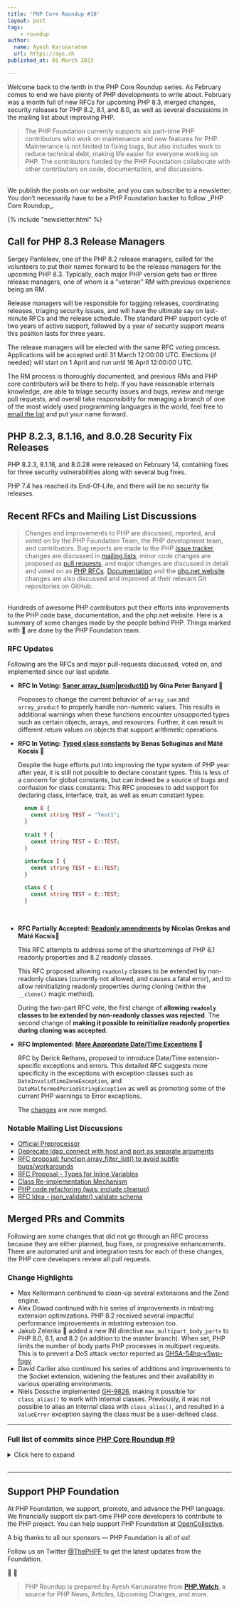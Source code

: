```yaml
---
title: 'PHP Core Roundup #10'
layout: post
tags:
    - roundup
author:
  name: Ayesh Karunaratne
  url: https://aye.sh
published_at: 01 March 2023

---
```


Welcome back to the tenth in the PHP Core Roundup series. As February comes to end we have plenty of PHP developments to write about. February was a month full of new RFCs for upcoming PHP 8.3, merged changes, security releases for PHP 8.2, 8.1, and 8.0, as well as several discussions in the mailing list about improving PHP. 

> The PHP Foundation currently supports six part-time PHP contributors who work on maintenance and new features for PHP. Maintenance is not limited to fixing bugs, but also includes work to reduce technical debt, making life easier for everyone working on PHP. The contributors funded by the PHP Foundation collaborate with other contributors on code, documentation, and discussions.

<br>
We publish the posts on our website, and you can subscribe to a newsletter; You don’t necessarily have to be a PHP Foundation backer to follow _PHP Core Roundup_.

{% include "newsletter.html" %}

## Call for PHP 8.3 Release Managers

Sergey Panteleev, one of the PHP 8.2 release managers, called for the volunteers to put their names forward to be the release managers for the upcoming PHP 8.3. Typically, each major PHP version gets two or three release managers, one of whom is a "veteran" RM with previous experience being an RM. 

Release managers will be responsible for tagging releases, coordinating releases, triaging security issues, and will have the ultimate say on last-minute RFCs and the release schedule. The standard PHP support cycle of two years of active support, followed by a year of security support means this position lasts for three years.

The release managers will be elected with the same RFC voting process. Applications will be accepted until 31 March 12:00:00 UTC. Elections (if needed) will start on 1 April and run until 16 April 12:00:00 UTC.

The RM process is thoroughly documented, and previous RMs and PHP core contributors will be there to help. If you have reasonable internals knowledge, are able to triage security issues and bugs, review and merge pull requests, and overall take responsibility for managing a branch of one of the most widely used programming languages in the world, feel free to [email the list](https://externals.io/message/119645) and put your name forward. 

## PHP 8.2.3, 8.1.16, and 8.0.28 Security Fix Releases

PHP 8.2.3, 8.1.16, and 8.0.28 were released on February 14, containing fixes for three security vulnerabilities along with several bug fixes. 

PHP 7.4 has reached its End-Of-Life, and there will be no security fix releases.

## Recent RFCs and Mailing List Discussions

> Changes and improvements to PHP are discussed, reported, and voted on by the PHP Foundation Team, the PHP development team, and contributors. Bug reports are made to the PHP [issue tracker](https://github.com/php/php-src/issues), changes are discussed in [mailing lists](https://www.php.net/mailing-lists.php), minor code changes are proposed as [pull requests](https://github.com/php/php-src/issues), and major changes are discussed in detail and voted on as [PHP RFCs](https://wiki.php.net/rfc). [Documentation](https://github.com/php/doc-en/) and the [php.net website](https://github.com/php/web-php) changes are also discussed and improved at their relevant Git repositories on GitHub.

<br>
Hundreds of awesome PHP contributors put their efforts into improvements to the PHP code base, documentation, and the php.net website. Here is a summary of some changes made by the people behind PHP. Things marked with 💜 are done by the PHP Foundation team.

### RFC Updates

Following are the RFCs and major pull-requests discussed, voted on, and implemented since our last update.

- **RFC In Voting: [Saner array_(sum|product)()](https://wiki.php.net/rfc/saner-array-sum-product) by Gina Peter Banyard 💜**
  
  Proposes to change the current behavior of `array_sum` and `array_product` to properly handle non-numeric values. This results in additional warnings when these functions encounter unsupported types such as certain objects, arrays, and resources. Further, it can result in different return values on objects that support arithmetic operations. 

- **RFC In Voting: [Typed class constants](https://wiki.php.net/rfc/typed_class_constants) by Benas Seliuginas and Máté Kocsis 💜**
  
  Despite the huge efforts put into improving the type system of PHP year after year, it is still not possible to declare constant types. This is less of a concern for global constants, but can indeed be a source of bugs and confusion for class constants: This RFC proposes to add support for declaring class, interface, trait, as well as enum constant types:
  ```php
    enum E {
      const string TEST = "Test1";
    }
 
    trait T {
      const string TEST = E::TEST;
    }
    
    interface I {
      const string TEST = E::TEST;
    }

    class C {
      const string TEST = E::TEST;
    }
  ```
  <br>

*	**RFC Partially Accepted: [Readonly amendments](https://wiki.php.net/rfc/readonly_amendments) by Nicolas Grekas and Máté Kocsis💜**

	This RFC attempts to address some of the shortcomings of PHP 8.1 readonly properties and 8.2 readonly classes.

	This RFC proposed allowing `readonly` classes to be extended by non-readonly classes (currently not allowed, and causes a fatal error), and to allow reinitializing readonly properties during cloning (within the `__clone()` magic method).

    During the two-part RFC vote, the first change of **allowing `readonly` classes to be extended by non-readonly classes was rejected**. The second change of **making it possible to reinitialize readonly properties during cloning was accepted**. 

*	**RFC Implemented: [More Appropriate Date/Time Exceptions](https://wiki.php.net/rfc/datetime-exceptions) 💜**

	RFC by Derick Rethans, proposed to introduce Date/Time extension-specific exceptions and errors. This detailed RFC suggests more specificity in the exceptions with exception classes such as `DateInvalidTimeZoneException`, and `DateMalformedPeriodStringException` as well as promoting some of the current PHP warnings to Error exceptions.

    The [changes](https://github.com/php/php-src/pull/10366) are now merged.


 
### Notable Mailing List Discussions

- [Official Preprocessor](https://externals.io/message/119451)
- [Deprecate ldap_connect with host and port as separate arguments](https://externals.io/message/119425)
- [RFC proposal: function array_filter_list() to avoid subtle bugs/workarounds](https://externals.io/message/119444)
- [RFC Proposal - Types for Inline Variables](https://externals.io/message/119470)
- [Class Re-implementation Mechanism](https://externals.io/message/119584)
- [PHP code refactoring (was: include cleanup)](https://externals.io/message/119613)
- [RFC Idea - json_validate() validate schema](https://externals.io/message/119631)


## Merged PRs and Commits

Following are some changes that did not go through an RFC process because they are either planned, bug fixes, or progressive enhancements. There are automated unit and integration tests for each of these changes, the PHP core developers review all pull requests.

### Change Highlights
 
 - Max Kellermann continued to clean-up several extensions and the Zend engine.
 - Alex Dowad continued with his series of improvements in mbstring extension optimizations. PHP 8.2 received several impactful performance improvements in mbstring extension too.
 - Jakub Zelenka 💜 added a new INI directive `max_multipart_body_parts` to PHP 8.0, 8.1, and 8.2 (in addition to the master branch). When set, PHP limits the number of body parts PHP processes in multipart requests. This is to prevent a DoS attack vector reported as [GHSA-54hq-v5wp-fqgv](https://github.com/php/php-src/security/advisories/GHSA-54hq-v5wp-fqgv)
 - David Carlier also continued his series of additions and improvements to the Socket extension, widening the features and their availability in various operating environments. 
 - Niels Dossche implemented [GH-9826](https://github.com/php/php-src/issues/9826), making it possible for `class_alias()` to work with internal classes. Previously, it was not possible to alias an internal class with `class_alias()`, and resulted in a `ValueError` exception saying the class must be a user-defined class.
 
---

### Full list of commits since [PHP Core Roundup #9](/blog/2023/01/30/php-core-roundup-9/)

<details markdown="1">
  <summary>Click here to expand</summary>

 - Fix type inference in [81607a62ca](https://github.com/php/php-src/commit/81607a62ca) by Dmitry Stogov
 - Fix resetting `ZEND_GENERATOR_IN_FIBER` flag in [b9bca2dadb](https://github.com/php/php-src/commit/b9bca2dadb) by Bob Weinand
 - Look at executing generator for fiber destructor behaviour in [00be6e1aed](https://github.com/php/php-src/commit/00be6e1aed) by Bob Weinand
 - Use `bool` and `zend_result` where it makes sense in sockets extension in [3eb9dd47e0](https://github.com/php/php-src/commit/3eb9dd47e0) by Gina Peter Banyard 💜
 - Voidify `php_sock_array_from_fd_set()` as result is never used in [735edd1c17](https://github.com/php/php-src/commit/735edd1c17) by Gina Peter Banyard 💜
 - Bring minimum precision inline with `spprintf` in [93fb2c12b9](https://github.com/php/php-src/commit/93fb2c12b9) by Derick Rethans 💜
 - Fix [GH-10152](https://github.com/php/php-src/issues/10152): Custom properties of Date's child classes are not serialised in [85fbc6eaa6](https://github.com/php/php-src/commit/85fbc6eaa6) by Derick Rethans 💜
 - Fixed [GH-10447](https://github.com/php/php-src/issues/10447): 'p' format specifier does not yield 'Z' for 00:00 in [a42bf93308](https://github.com/php/php-src/commit/a42bf93308) by Derick Rethans 💜
 - Add macro to check `zend_string` is marked as valid UTF-8 in [0b9fb636d1](https://github.com/php/php-src/commit/0b9fb636d1) by Gina Peter Banyard 💜
 - Add function in `zend_test` to check UTF8 flag is added in [0c9181b646](https://github.com/php/php-src/commit/0c9181b646) by Gina Peter Banyard 💜
 - Mark numeric strings as valid UTF-8 in [78720e39a6](https://github.com/php/php-src/commit/78720e39a6) by Gina Peter Banyard 💜
 - Concatenating two valid UTF-8 strings produces a valid UTF-8 string in [64127b66c6](https://github.com/php/php-src/commit/64127b66c6) by Gina Peter Banyard 💜
 - Ignore generated file on arm64 in [21cab65c00](https://github.com/php/php-src/commit/21cab65c00) by Danack
 - `github/workflows/push.yml`: enable ccache in [GH-10395](https://github.com/php/php-src/pull/10395) by Max Kellermann
 - Fix `lineno` for all constant expressions in [GH-8855](https://github.com/php/php-src/pull/8855) by Ilija Tovilo 💜
 - Allow comments between intersection types and by-ref params in [GH-10125](https://github.com/php/php-src/pull/10125) by Ilija Tovilo 💜
 - Fix comp-time and constant evaluation of dynamic class constant fetch in [GH-10487](https://github.com/php/php-src/pull/10487) by Ilija Tovilo 💜
 - Fix incorrect line number of constant in constant expression in [848a6e5035](https://github.com/php/php-src/commit/848a6e5035) by Ilija Tovilo 💜
 - Move setting of `CG(zend_lineno)` in [fb670f2b80](https://github.com/php/php-src/commit/fb670f2b80) by Ilija Tovilo 💜
 - Fix use-after-free in `write_property` when object is released in [GH-10179](https://github.com/php/php-src/pull/10179) by Ilija Tovilo 💜
 - Avoid crash for `reset`/`end`/`next`/`prev()` on ffi classes in [GH-9711](https://github.com/php/php-src/pull/9711) by Tyson Andre
 - Use AVX2 to accelerate `strto{upper,lower}` (only on 'AVX2-native' builds for now) in [c02af98ae5](https://github.com/php/php-src/commit/c02af98ae5) by Alex Dowad
 - fixed some misspellings ([#10503](https://bugs.php.net/bug.php?id=10503)) in [d2cdfdbe44](https://github.com/php/php-src/commit/d2cdfdbe44) by rj1
 - Fix [GH-10315](https://github.com/php/php-src/issues/10315): FPM unknown child alert not valid in [GH-10319](https://github.com/php/php-src/pull/10319) by Jakub Zelenka 💜
 - Fix [GH-10385](https://github.com/php/php-src/issues/10385): FPM successful config test early exit in [GH-10388](https://github.com/php/php-src/pull/10388) by Niels Dossche
 - Introduce convenience macros for copying flags that hold when concatenating two strings in [99b86141ae](https://github.com/php/php-src/commit/99b86141ae) by Niels Dossche
 - Copy UTF-8 flag for `str_repeat` in [c2d4bafc4f](https://github.com/php/php-src/commit/c2d4bafc4f) by Niels Dossche
 - `ext/snmp`: use `memcpy()` instead of `memmove()` ([#10498](https://bugs.php.net/bug.php?id=10498)) in [d3abcae4a2](https://github.com/php/php-src/commit/d3abcae4a2) by Max Kellermann
 - Implement an SSE2 accelerated version of `zend_adler32` ([#10507](https://bugs.php.net/bug.php?id=10507)) in [722fbd01a3](https://github.com/php/php-src/commit/722fbd01a3) by Niels Dossche
 - Sync boost/context assembly files for fibers in [GH-10407](https://github.com/php/php-src/pull/10407) by Niels Dossche
 - Metaphone performance improvement ([#10501](https://bugs.php.net/bug.php?id=10501)) in [c9cbe525e1](https://github.com/php/php-src/commit/c9cbe525e1) by Niels Dossche
 - Do not build unnecessary FCI in Reflection in [50a2de78a8](https://github.com/php/php-src/commit/50a2de78a8) by Gina Peter Banyard 💜
 - When fuzzing mbstring encoding conversion code, compare output with different intermediate buffer sizes in [d5d9900661](https://github.com/php/php-src/commit/d5d9900661) by Alex Dowad
 - Add AVX2-accelerated UTF-16 decoding/encoding routines in [c8ec2ed730](https://github.com/php/php-src/commit/c8ec2ed730) by Alex Dowad
 - Fix possible `exit_counters` memory leak in ZTS build in [a21195650e](https://github.com/php/php-src/commit/a21195650e) by Dmitry Stogov
 - Make fuzzer respect `ZEND_MMAP_AHEAD` in [5c5707d44d](https://github.com/php/php-src/commit/5c5707d44d) by Dmitry Stogov
 - `ext/opcache/zend_jit`: cast function to fix `-Wincompatible-pointer-types` ([#10527](https://bugs.php.net/bug.php?id=10527)) in [afbb28dfb7](https://github.com/php/php-src/commit/afbb28dfb7) by Max Kellermann
 - Disable timestamp for GitHub actions ccache in [c95125d370](https://github.com/php/php-src/commit/c95125d370) by Ilija Tovilo 💜
 - `ext/opcache/zend_jit`: call TSRM dtor before unloading opcache.so ([#10533](https://bugs.php.net/bug.php?id=10533)) in [131b862ac0](https://github.com/php/php-src/commit/131b862ac0) by Max Kellermann
 - Fix PDO OCI Bug [#60994](https://bugs.php.net/bug.php?id=60994) (Reading a multibyte CLOB caps at 8192 chars) in [4df4264ac9](https://github.com/php/php-src/commit/4df4264ac9) by Michael Voříšek
 - `Zend/zend_cpuinfo`, `ext/standard/crc32_x86`: fix `-Wstrict-prototypes` in [0752baa583](https://github.com/php/php-src/commit/0752baa583) by Max Kellermann
 - `php.ini-production`: disable `opcache.huge_code_pages` by default in [GH-10336](https://github.com/php/php-src/pull/10336) by Max Kellermann
 - Cleanup dead code in `array_slice` ([#10539](https://bugs.php.net/bug.php?id=10539)) in [3ff8333473](https://github.com/php/php-src/commit/3ff8333473) by Niels Dossche
 - Fix [GH-10168](https://github.com/php/php-src/issues/10168): heap-buffer-overflow at `zval_undefined_cv` in [GH-10524](https://github.com/php/php-src/pull/10524) by Niels Dossche
 - `github/workflows/nightly.yml`: add job to build out-of-tree extensions in [GH-10404](https://github.com/php/php-src/pull/10404) by Max Kellermann
 - `random`: Use branchless implementation for mask generation in `Randomizer::getBytesFromString()` ([#10522](https://bugs.php.net/bug.php?id=10522)) in [0cfc45b667](https://github.com/php/php-src/commit/0cfc45b667) by Tim Düsterhus
 - Implement More Appropriate Date/Time Exceptions RFC in [b7860cd564](https://github.com/php/php-src/commit/b7860cd564) by Derick Rethans 💜
 - Improve illegal offset error messages ([#10504](https://bugs.php.net/bug.php?id=10504)) in [641fe23e3a](https://github.com/php/php-src/commit/641fe23e3a) by Marcos Marcolin
 - `ext/curl`: suppress `-Wdeprecated-declarations` in [GH-10531](https://github.com/php/php-src/pull/10531) by Max Kellermann
 - Bump minimum `re2c` version requirement to 1.0.3 in [df853cb305](https://github.com/php/php-src/commit/df853cb305) by Derick Rethans 💜
 - `opcache/pcntl/cli`: Fixes few functions signatures in [81aedad452](https://github.com/php/php-src/commit/81aedad452) by David Carlier
 - Fix [GH-10370](https://github.com/php/php-src/issues/10370): File corruption in `_php_stream_copy_to_stream_ex` when using `copy_file_range` ([#10440](https://bugs.php.net/bug.php?id=10440)) in [b4db690cb3](https://github.com/php/php-src/commit/b4db690cb3) by Niels Dossche
 - Fix concurrent testing in [10f2378584](https://github.com/php/php-src/commit/10f2378584) by Arnaud Le Blanc 💜
 - Fixed OSS fuzz issues [#55589](https://bugs.php.net/bug.php?id=55589), [#55599](https://bugs.php.net/bug.php?id=55599), and [#55727](https://bugs.php.net/bug.php?id=55727) in [5d9ee8f920](https://github.com/php/php-src/commit/5d9ee8f920) by Derick Rethans 💜
 - Fix memory leaks in `ext-tidy` in [GH-10545](https://github.com/php/php-src/pull/10545) by Gina Peter Banyard 💜
 - Mark test as `XFAIL` in [13c34aac05](https://github.com/php/php-src/commit/13c34aac05) by Ilija Tovilo 💜
 - Temporarily disable odbc in ci in [18b611d6a0](https://github.com/php/php-src/commit/18b611d6a0) by Ilija Tovilo 💜
 - Simplify `php_reflection.c`, class name cannot start with backslash ([#10536](https://bugs.php.net/bug.php?id=10536)) in [a11e9c9d02](https://github.com/php/php-src/commit/a11e9c9d02) by Michael Voříšek
 - Fix [GH-10548](https://github.com/php/php-src/issues/10548): `copy()` fails on cifs mounts because of incorrect length (cfr_max) specified in `streams.c`:1584 `copy_file_range()` ([#10551](https://bugs.php.net/bug.php?id=10551)) in [e787d6c9e6](https://github.com/php/php-src/commit/e787d6c9e6) by Niels Dossche
 - sockets add `SO_RERROR`/`SO_ZEROIZE`/`SO_SPLICE` net/openbsd's constants in [GH-10563](https://github.com/php/php-src/pull/10563) by David Carlier
 - base64: add avx512 and vbmi version. in [GH-6361](https://github.com/php/php-src/pull/6361) by Frank Du
 - crypt: Fix validation of malformed BCrypt hashes in [c840f71524](https://github.com/php/php-src/commit/c840f71524) by Tim Düsterhus
 - crypt: Fix possible buffer overread in `php_crypt()` in [a92acbad87](https://github.com/php/php-src/commit/a92acbad87) by Tim Düsterhus
 - Fix array overrun when appending slash to paths in [ec10b28d64](https://github.com/php/php-src/commit/ec10b28d64) by Niels Dossche
 - Stop copying internal functions into each thread ([#10517](https://bugs.php.net/bug.php?id=10517)) in [3b75f07c9a](https://github.com/php/php-src/commit/3b75f07c9a) by Dmitry Stogov
 - Fix collection of unfinished function call in fibers in [d721dcc2ef](https://github.com/php/php-src/commit/d721dcc2ef) by Arnaud Le Blanc 💜
 - Fix [GH-10496](https://github.com/php/php-src/issues/10496): Fibers must not be garbage collected while implicitly suspended by resumption of another fiber in [95016138a5](https://github.com/php/php-src/commit/95016138a5) by Bob Weinand
 - Fix assertion failure when `var_dump`'ing void FFI result ([#10568](https://bugs.php.net/bug.php?id=10568)) in [1a5fc6e1a3](https://github.com/php/php-src/commit/1a5fc6e1a3) by Niels Dossche
 - `posix`: fix misuse of `bool` (invalid code in c23) in [GH-10577](https://github.com/php/php-src/pull/10577) by Cristian Rodríguez
 - Make C functions returning "void" to return PHP "null" ([#10579](https://bugs.php.net/bug.php?id=10579)) in [7d49189ff4](https://github.com/php/php-src/commit/7d49189ff4) and [851e4623f5](https://github.com/php/php-src/commit/851e4623f5) by Dmitry Stogov
 - Fix updating SSA object type for `*_ASSIGN_OP` ([#10458](https://bugs.php.net/bug.php?id=10458)) in [d94ddbed2c](https://github.com/php/php-src/commit/d94ddbed2c) by Niels Dossche
 - Fix repeated warning for file uploads limit exceeding in [e45850c195](https://github.com/php/php-src/commit/e45850c195) by Jakub Zelenka 💜
 - Introduce `max_multipart_body_parts` INI in [716de0cff5](https://github.com/php/php-src/commit/716de0cff5) and [fd3cc17cbd](https://github.com/php/php-src/commit/fd3cc17cbd) by Jakub Zelenka 💜
 - Fix incorrect character in `NEWS` in [caaaf75990](https://github.com/php/php-src/commit/caaaf75990) by Jakub Zelenka 💜
 - Change `NEWS` for [GHSA-54hq-v5wp-fqgv](https://github.com/php/php-src/security/advisories/GHSA-54hq-v5wp-fqgv) as it is for all SAPIs in [eef29d434a](https://github.com/php/php-src/commit/eef29d434a) by Jakub Zelenka 💜
 - more config for new FPM tests in [e86d8704b4](https://github.com/php/php-src/commit/e86d8704b4) by Remi Collet
 - Point to the issue tracker on GitHub in [586e81b259](https://github.com/php/php-src/commit/586e81b259) by Ben Ramsey
 - Use `gtar` if it's in the `PATH` in [843ba82b53](https://github.com/php/php-src/commit/843ba82b53) by Ben Ramsey
 - Ensure `tar` is not `bsdtar` in [d9ac59b0a9](https://github.com/php/php-src/commit/d9ac59b0a9) by Ben Ramsey
 - Add a `SECURITY.md` community health file to the repo in [5845a52973](https://github.com/php/php-src/commit/5845a52973) and [bbc1f821dd](https://github.com/php/php-src/commit/bbc1f821dd) by Ben Ramsey
 - Update to use GitHub security issue reporting in [d62968cd12](https://github.com/php/php-src/commit/d62968cd12) by Ben Ramsey
 - Revert "Fix [GH-10168](https://github.com/php/php-src/issues/10168): heap-buffer-overflow at `zval_undefined_cv`" in [7b68ff46da](https://github.com/php/php-src/commit/7b68ff46da) by Ilija Tovilo 💜
 - Update RM doc with new PGP keyserver in [0493187024](https://github.com/php/php-src/commit/0493187024) by Ben Ramsey
 - Revert "Remove useless `UNEXPECTED` around `RETURN_VALUE_USED` in specialized `RETVAL` handler" in [81f3fcd5cc](https://github.com/php/php-src/commit/81f3fcd5cc) by Ilija Tovilo 💜
 - Fix strict prototypes warnings in [7c3b92fc91](https://github.com/php/php-src/commit/7c3b92fc91) by Ilija Tovilo 💜
 - `ext/json`: add `php_json_scanner_defs.h` as make target in [2fde3afffb](https://github.com/php/php-src/commit/2fde3afffb) by Daniel Black
 - `ext/Zend`: `zend_language_scanner_defs.h` as make target in [e83cda0887](https://github.com/php/php-src/commit/e83cda0887) by Daniel Black
 - zend win32 RE2C header files to Make targets and generated_files in [2b3fa5edac](https://github.com/php/php-src/commit/2b3fa5edac) by Daniel Black
 - Fix `php_json_scanner_defs.h` target in `ext/json/Makefile.frag` in [4f731fa2ec](https://github.com/php/php-src/commit/4f731fa2ec) by Jakub Zelenka 💜
 - Update `NEWS` with scanner and parser build fixes in [a9e4f51844](https://github.com/php/php-src/commit/a9e4f51844) by Jakub Zelenka 💜
 - `makedist`: Use fixed owner/group in generated tarball ([#10613](https://bugs.php.net/bug.php?id=10613)) in [7d229787b0](https://github.com/php/php-src/commit/7d229787b0) by Tim Düsterhus
 - `proc_open`: reject array with empty command name ([#10559](https://bugs.php.net/bug.php?id=10559)) in [5e617d0b4d](https://github.com/php/php-src/commit/5e617d0b4d) by Cristian Rodríguez
 - `Zend/zend_types.h`: deprecate `zend_bool`, `zend_intptr_t`, `zend_uintptr_t` ([#10597](https://bugs.php.net/bug.php?id=10597)) in [413844d626](https://github.com/php/php-src/commit/413844d626) by Max Kellermann
 - `ext/opcache/zend_shared_alloc`: `bool` fixups in [3b9812f8be](https://github.com/php/php-src/commit/3b9812f8be) by Max Kellermann
 - `ext/opcache/zend_shared_alloc`: convert more `int` to `bool` in [3dcd47243c](https://github.com/php/php-src/commit/3dcd47243c) by Max Kellermann
 - `ext/opcache/ZendAccelerator`: `accel_is_inactive()` returns bool in [a50de37013](https://github.com/php/php-src/commit/a50de37013) by Max Kellermann
 - `ext/opcache/ZendAccelerator`: fix functions to return zend_result in [04c85a3371](https://github.com/php/php-src/commit/04c85a3371) by Max Kellermann
 - `Zend/zend_alloc`: make `stderr_last_error()` static ([#10587](https://bugs.php.net/bug.php?id=10587)) in [c0d89e54c8](https://github.com/php/php-src/commit/c0d89e54c8) by Max Kellermann
 - Make globals const (part 2) ([#10610](https://bugs.php.net/bug.php?id=10610)) in [d46dea169c](https://github.com/php/php-src/commit/d46dea169c) by Max Kellermann
 - `Zend/zend_globals`: convert `fiber_stack_size` to `size_t` ([#10619](https://bugs.php.net/bug.php?id=10619)) in [bf036fa2a3](https://github.com/php/php-src/commit/bf036fa2a3) by Max Kellermann
 - Fix [GH-10623](https://github.com/php/php-src/issues/10623): `ReflectionFunction::getClosureUsedVariables()` returns empty array in presence of variadic arguments in [ae16471628](https://github.com/php/php-src/commit/ae16471628) by Niels Dossche
 - Fix [GH-10377](https://github.com/php/php-src/issues/10377): Unable to have an anonymous readonly class in [GH-10381](https://github.com/php/php-src/pull/10381) by Niels Dossche
 - `Zend/zend_types.h`: move `zend_result` to separate header ([#10609](https://bugs.php.net/bug.php?id=10609)) in [3bce116069](https://github.com/php/php-src/commit/3bce116069) by Max Kellermann
 - `Zend/zend_extensions`: make `zend_extension_version_info` const ([#10592](https://bugs.php.net/bug.php?id=10592)) in [7029fd08b1](https://github.com/php/php-src/commit/7029fd08b1) by Max Kellermann
 - `CODING_STANDARDS.md`: establish C99 as the implementation language ([#10631](https://bugs.php.net/bug.php?id=10631)) in [5bfd3fa40f](https://github.com/php/php-src/commit/5bfd3fa40f) by Max Kellermann
 - `ext/mbstring`: fix `new_value` length check in [GH-10532](https://github.com/php/php-src/pull/10532) by Max Kellermann
 - Fix [GH-10627](https://github.com/php/php-src/issues/10627): `mb_convert_encoding` crashes PHP on Windows in [GH-10628](https://github.com/php/php-src/pull/10628) by Niels Dossche
 - Make various pointers const in Zend/ ([#10608](https://bugs.php.net/bug.php?id=10608)) in [49c1e6eb33](https://github.com/php/php-src/commit/49c1e6eb33) by Max Kellermann
 - Fix (at lease part of the) #[GH-10635](https://github.com/php/php-src/issues/10635): ARM64 function JIT causes impossible assertion in [08e7591206](https://github.com/php/php-src/commit/08e7591206) by Dmitry Stogov
 - Improve the optimizer's check if a function is a prototype or not ([#10467](https://bugs.php.net/bug.php?id=10467)) in [2e78c080c6](https://github.com/php/php-src/commit/2e78c080c6) by Niels Dossche
 - Fix [GH-10635](https://github.com/php/php-src/issues/10635): ARM64 function JIT causes impossible assertion ([#10638](https://bugs.php.net/bug.php?id=10638)) in [70ff10af72](https://github.com/php/php-src/commit/70ff10af72) by Dmitry Stogov
 - `Zend/zend_ini`: fix zend_result return values in [d51eb1d74c](https://github.com/php/php-src/commit/d51eb1d74c) by Max Kellermann
 - `ext/curl/interface`: fix zend_result return value in [GH-10640](https://github.com/php/php-src/pull/10640) by Max Kellermann
 - Make lots of string pointers `const` ([#10646](https://bugs.php.net/bug.php?id=10646)) in [263b22f374](https://github.com/php/php-src/commit/263b22f374) by Max Kellermann
 - Add missing error check on tidyLoadConfig in [GH-10636](https://github.com/php/php-src/pull/10636) by ndossche
 - Fix incorrect error check in browsecap for `pcre2_match()` in [GH-10632](https://github.com/php/php-src/pull/10632) by ndossche
 - Fix Tidy tests failing due to different spelling in [74c880edd1](https://github.com/php/php-src/commit/74c880edd1) by nielsdos
 - Two `enum`s instead of preprocessor macros ([#10617](https://bugs.php.net/bug.php?id=10617)) in [bb07e20203](https://github.com/php/php-src/commit/bb07e20203) by Max Kellermann
 - `sapi/fpm`: remove use of variable-length arrays ([#10645](https://bugs.php.net/bug.php?id=10645)) in [ff2a211d55](https://github.com/php/php-src/commit/ff2a211d55) by Max Kellermann
 - ext: make various internal functions static ([#10650](https://bugs.php.net/bug.php?id=10650)) in [1287747a9a](https://github.com/php/php-src/commit/1287747a9a) by Max Kellermann
 - Propagate errors correctly in `ps_files_cleanup_dir()` in [GH-10644](https://github.com/php/php-src/pull/10644) by nielsdos
 - Fix [GH-10647](https://github.com/php/php-src/issues/10647): `Spoofchecker` `isSuspicious`/`areConfusable` methods error code's argument in [GH-10653](https://github.com/php/php-src/pull/10653) by NathanFreeman
 - make clean: remove `ext/opcache/minilua` in [GH-10656](https://github.com/php/php-src/pull/10656) by Kévin Dunglas
 - Implement [GH-9826](https://github.com/php/php-src/issues/9826): Make `class_alias()` work with internal classes ([#10483](https://bugs.php.net/bug.php?id=10483)) in [821fc55a68](https://github.com/php/php-src/commit/821fc55a68) by Niels Dossche
 - Fix [GH-10239](https://github.com/php/php-src/issues/10239): `proc_close` after `proc_get_status` always returns `-1` in [GH-10250](https://github.com/php/php-src/pull/10250) by Niels Dossche
 - `CODING_STANDARDS.md`: add rules for `bool`/`zend_result` return types ([#10630](https://bugs.php.net/bug.php?id=10630)) in [da777d493a](https://github.com/php/php-src/commit/da777d493a) by Max Kellermann
 - `makedist`: Use fixed sort in generated tarball ([#10615](https://bugs.php.net/bug.php?id=10615)) in [9660a7fa59](https://github.com/php/php-src/commit/9660a7fa59) by Tim Düsterhus
 - New test case from ed0c0df351 exercises the code it was intended to in [e934c5cde1](https://github.com/php/php-src/commit/e934c5cde1) by Alex Dowad
 - Remove unneeded function `mbfl_name2no_encoding` in [a85adb170c](https://github.com/php/php-src/commit/a85adb170c) by Alex Dowad
 - Remove unneeded function `mbfl_no2preferred_mime_name` in [117f2263ce](https://github.com/php/php-src/commit/117f2263ce) by Alex Dowad
 - Implement `mb_decode_mimeheader` using fast text conversion filters in [157ca654f2](https://github.com/php/php-src/commit/157ca654f2) by Alex Dowad
 - `mb_decode_mimeheader` obeys RFC 2047 regarding underscores and QPrint encoding in [8995f60258](https://github.com/php/php-src/commit/8995f60258) by Alex Dowad
 - Add support for generating namespaced constant in [GH-10552](https://github.com/php/php-src/pull/10552) by SATO Kentaro
 - Declare proper parameter default values for `imagegd2` ([#10569](https://bugs.php.net/bug.php?id=10569)) in [101178214c](https://github.com/php/php-src/commit/101178214c) by Máté Kocsis 💜
 - `Zend/zend_variables`: use C99 designated initializers ([#10655](https://bugs.php.net/bug.php?id=10655)) in [0460420205](https://github.com/php/php-src/commit/0460420205) by Max Kellermann
 - `zend_compiler`, ...: use `uint8_t` instead of `zend_uchar` ([#10621](https://bugs.php.net/bug.php?id=10621)) in [d5c649b36b](https://github.com/php/php-src/commit/d5c649b36b) by Max Kellermann
 - random: Move the CSPRNG implementation into a separate C file ([#10668](https://bugs.php.net/bug.php?id=10668)) in [b14dd85dca](https://github.com/php/php-src/commit/b14dd85dca) by Tim Düsterhus
 - Fix incorrect string length for `output_handler` in zlib ini code in [GH-10667](https://github.com/php/php-src/pull/10667) by Niels Dossche
 - Use an explicit failure check for `zend_result` functions in the scanner ([#10688](https://bugs.php.net/bug.php?id=10688)) in [91857ccaf9](https://github.com/php/php-src/commit/91857ccaf9) by Niels Dossche
 - Re-enable `UnixODBC` testing in [939c546ea1](https://github.com/php/php-src/commit/939c546ea1) by Danack
 - Fix segfault when using `ReflectionFiber` (fixes [#10439](https://bugs.php.net/bug.php?id=10439)) in [GH-10478](https://github.com/php/php-src/pull/10478) by Daniil Gentili
 - `ext/opcache/zend_shared_alloc`: use `memfd` for locking if available in [GH-10589](https://github.com/php/php-src/pull/10589) by Max Kellermann
 - `random`: Fix return type of `php_random_(bytes|int)` ([#10687](https://bugs.php.net/bug.php?id=10687)) in [f079aa2e24](https://github.com/php/php-src/commit/f079aa2e24) by Tim Düsterhus
 - Fix [GH-10672](https://github.com/php/php-src/issues/10672) (`pg_lo_open` segfaults in the `strict_types` mode) in [GH-10677](https://github.com/php/php-src/pull/10677) by Gina Peter Banyard 💜
 - Fixed bug [GH-10270](https://github.com/php/php-src/issues/10270) Unable to return `CURL_READFUNC_PAUSE` in readfunc callback in [GH-10607](https://github.com/php/php-src/pull/10607) by Pierrick Charron
 - Fix incorrect type for return value of `zend_update_static_property_ex()` in [GH-10691](https://github.com/php/php-src/pull/10691) by nielsdos
 - Fix [GH-10570](https://github.com/php/php-src/issues/10570): Assertion `(key)->h != 0 && "Hash must be known"' failed in [GH-10572](https://github.com/php/php-src/pull/10572) by Niels Dossche
 - Fix [GH-10489](https://github.com/php/php-src/issues/10489): `run-tests.php` does not escape path when building cmd  ([#10560](https://bugs.php.net/bug.php?id=10560)) in [dcc3255b18](https://github.com/php/php-src/commit/dcc3255b18) by Niels Dossche
 - Fix [GH-10692](https://github.com/php/php-src/issues/10692): PHP crashes on Windows when an in-existent filename is executed in [GH-10697](https://github.com/php/php-src/pull/10697) by Niels Dossche
 - Fix [GH-10659](https://github.com/php/php-src/issues/10659): `hash/xxhash` applying build upstream fix in [GH-10693](https://github.com/php/php-src/pull/10693) by David Carlier
 - Change `DOMCharacterData::appendData` return type to true ([#10690](https://bugs.php.net/bug.php?id=10690)) in [e1967ca9ed](https://github.com/php/php-src/commit/e1967ca9ed) by othercorey
 - Fix format string mistake in `accel_move_code_to_huge_pages()` in [eb7bb3430b](https://github.com/php/php-src/commit/eb7bb3430b) by Niels Dossche
 - Fix incorrect error checking in `php_openssl_set_server_dh_param()` in [GH-10705](https://github.com/php/php-src/pull/10705) by Niels Dossche
 - Use `zend_result` where appropriate in `ext/openssl` Remove dead code in [GH-10704](https://github.com/php/php-src/pull/10704) by Niels Dossche
 - Change implicit enum return value checks to explicit checks ([#10703](https://bugs.php.net/bug.php?id=10703)) in [375e7402af](https://github.com/php/php-src/commit/375e7402af) by Niels Dossche
 - Fix `UBSAN` warning about applying zero offset to null pointer ([#10700](https://bugs.php.net/bug.php?id=10700)) in [382148d7bb](https://github.com/php/php-src/commit/382148d7bb) by Gina Peter Banyard 💜
 - Simplify checks and returns in `ext/xmlwriter` ([#10701](https://bugs.php.net/bug.php?id=10701)) in [07fe46fb5d](https://github.com/php/php-src/commit/07fe46fb5d) by Niels Dossche
 - chore: standardize the visibility of functions. ([#10708](https://bugs.php.net/bug.php?id=10708)) in [9004725367](https://github.com/php/php-src/commit/9004725367) by Marcos Marcolin
 - Minor cleanups in Zend execution APIs ([#10699](https://bugs.php.net/bug.php?id=10699)) in [9108a32bfe](https://github.com/php/php-src/commit/9108a32bfe) by Niels Dossche
 - `Zend/zend_types.h`: move `zend_rc_debug` to `zend_rc_debug.h` in [d6e95041e2](https://github.com/php/php-src/commit/d6e95041e2) by Max Kellermann
 - `Zend/zend_rc_debug`: convert `ZEND_RC_MOD_CHECK()` to function in [e509a66a9c](https://github.com/php/php-src/commit/e509a66a9c) by Max Kellermann
 - `Zend/zend_types.h`: move `IS_*` to `zend_type_code.h` in [0270a1e54c](https://github.com/php/php-src/commit/0270a1e54c) by Max Kellermann
 - `Zend/zend_type_code.h`: convert to `enum` in [b98f18e7c3](https://github.com/php/php-src/commit/b98f18e7c3) by Max Kellermann
 - `Zend/zend_types.h`: move `zend_refcounted` to `zend_refcounted.h` in [eb34c28fed](https://github.com/php/php-src/commit/eb34c28fed) by Max Kellermann
 - `Zend/zend_types.h`: move `zend_uchar.h` to `zend_char.h` in [42577c6b6b](https://github.com/php/php-src/commit/42577c6b6b) by Max Kellermann
 - `Zend/zend_types.h`: move `zend_string` to `zend_string.h` in [02690fe3c0](https://github.com/php/php-src/commit/02690fe3c0) by Max Kellermann
 - The userland constants do not start with PHP_ in [6a5b3f0ff9](https://github.com/php/php-src/commit/6a5b3f0ff9) by Gina Peter Banyard 💜
 - Fixed `ValueError` message in `substr_compare()` in [2133970152](https://github.com/php/php-src/commit/2133970152) by Gina Peter Banyard 💜
 - Fixed `ValueError` message in count_chars() in [adc5edd411](https://github.com/php/php-src/commit/adc5edd411) by Gina Peter Banyard 💜
 - Improve handling of XML options in [GH-10675](https://github.com/php/php-src/pull/10675) by Gina Peter Banyard 💜
 - `Zend/zend_fibers`: change return value to zend_result in [GH-10622](https://github.com/php/php-src/pull/10622) by Max Kellermann
 - Remove unnecessary checks in `ftp_fopen_wrapper.c` ([#10711](https://bugs.php.net/bug.php?id=10711)) in [edacfbd1d4](https://github.com/php/php-src/commit/edacfbd1d4) by Niels Dossche
 - Allow `gen_stub.php` to parse and ignore extended docblock types in [81abd8dc37](https://github.com/php/php-src/commit/81abd8dc37) by Bob Weinand
 - Fix incorrect inheritance cache update ([#10719](https://bugs.php.net/bug.php?id=10719)) in [2e3fc8c0ff](https://github.com/php/php-src/commit/2e3fc8c0ff) by Dmitry Stogov
 - Fix incorrect inheritance cache update ([#10719](https://bugs.php.net/bug.php?id=10719)) in [44e5c04e55](https://github.com/php/php-src/commit/44e5c04e55) by Dmitry Stogov
 - Fix [GH-10715](https://github.com/php/php-src/issues/10715): phpdbg heap buffer overflow -- by misuse of the option "--run" in [GH-10720](https://github.com/php/php-src/pull/10720) by Niels Dossche
 - `Zend/zend_type_code`: remove hard-coded integer values and remove unused macro `ZEND_SAME_FAKE_TYPE` `Zend/zend_variables`: add _Static_assert on the size zend_rc_dtor_func _Static_assert is C11, but has been supported since GCC 4.6 in [GH-10714](https://github.com/php/php-src/pull/10714) by Max Kellermann
 - `ext/sockets`: add `TCP_REPAIR` to silently close a connection in [GH-10724](https://github.com/php/php-src/pull/10724) by David CARLIER


</details>


<br>

---

## Support PHP Foundation

At PHP Foundation, we support, promote, and advance the PHP language. We financially support six part-time PHP core developers to contribute to the PHP project. You can help support PHP Foundation at [OpenCollective](https://opencollective.com/phpfoundation).

A big thanks to all our sponsors — PHP Foundation is all of us!

Follow us on Twitter [@ThePHPF](https://twitter.com/thephpf) to get the latest updates from the Foundation.

💜️ 🐘

> PHP Roundup is prepared by Ayesh Karunaratne from **[PHP.Watch](https://php.watch)**, a source for PHP News, Articles, Upcoming Changes, and more. 

